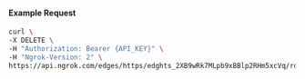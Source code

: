 <!-- Code generated for API Clients. DO NOT EDIT. -->

#### Example Request

```bash
curl \
-X DELETE \
-H "Authorization: Bearer {API_KEY}" \
-H "Ngrok-Version: 2" \
https://api.ngrok.com/edges/https/edghts_2XB9wRk7MLpb9xBBlp2RHm5xcVq/routes/edghtsrt_2XB9wORYvldxe3PSnZ6uoXkTjfN/compression
```
